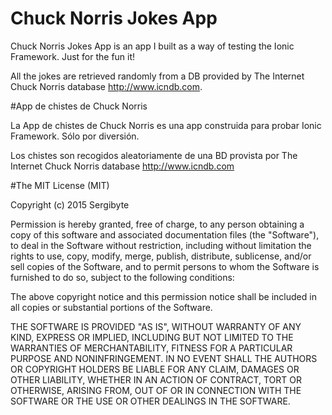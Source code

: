 # Chuck Norris Jokes App

Chuck Norris Jokes App is an app I built as a way of testing the  Ionic Framework. Just for the fun it!

All the jokes are retrieved randomly from a DB provided by The Internet Chuck Norris database http://www.icndb.com.

#App de chistes de Chuck Norris

La App de chistes de Chuck Norris es una app construida para probar Ionic Framework. Sólo por diversión.

Los chistes son recogidos aleatoriamente de una BD provista por The Internet Chuck Norris database http://www.icndb.com

#The MIT License (MIT)

Copyright (c) 2015 Sergibyte

Permission is hereby granted, free of charge, to any person obtaining a copy
of this software and associated documentation files (the "Software"), to deal
in the Software without restriction, including without limitation the rights
to use, copy, modify, merge, publish, distribute, sublicense, and/or sell
copies of the Software, and to permit persons to whom the Software is
furnished to do so, subject to the following conditions:

The above copyright notice and this permission notice shall be included in
all copies or substantial portions of the Software.

THE SOFTWARE IS PROVIDED "AS IS", WITHOUT WARRANTY OF ANY KIND, EXPRESS OR
IMPLIED, INCLUDING BUT NOT LIMITED TO THE WARRANTIES OF MERCHANTABILITY,
FITNESS FOR A PARTICULAR PURPOSE AND NONINFRINGEMENT. IN NO EVENT SHALL THE
AUTHORS OR COPYRIGHT HOLDERS BE LIABLE FOR ANY CLAIM, DAMAGES OR OTHER
LIABILITY, WHETHER IN AN ACTION OF CONTRACT, TORT OR OTHERWISE, ARISING FROM,
OUT OF OR IN CONNECTION WITH THE SOFTWARE OR THE USE OR OTHER DEALINGS IN
THE SOFTWARE.
